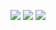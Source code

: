 ![](https://media.tenor.com/0XsDOR0-6yMAAAAi/gojo-satoru-satoru-gojo.gif)
![](https://media.tenor.com/mfdT9MRrFEMAAAAj/gojo-twerk-gojo-satoru.gif)
![](https://media.tenor.com/oi52r6gC3ycAAAAM/jik-jujutsu-kaisen.gif)
